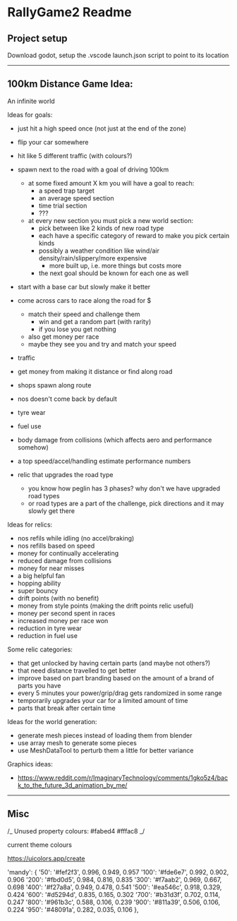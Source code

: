 # RallyGame2 Readme

## Project setup

Download godot, setup the .vscode launch.json script to point to its location

---

## 100km Distance Game Idea:

An infinite world

Ideas for goals:

-   just hit a high speed once (not just at the end of the zone)
-   flip your car somewhere
-   hit like 5 different traffic (with colours?)

-   spawn next to the road with a goal of driving 100km
    -   at some fixed amount X km you will have a goal to reach:
        -   a speed trap target
        -   an average speed section
        -   time trial section
        -   ???
    -   at every new section you must pick a new world section:
        -   pick between like 2 kinds of new road type
        -   each have a specific category of reward to make you pick certain kinds
        -   possibly a weather condition like wind/air density/rain/slippery/more expensive
            -   more built up, i.e. more things but costs more
        -   the next goal should be known for each one as well
-   start with a base car but slowly make it better
-   come across cars to race along the road for $
    -   match their speed and challenge them
        -   win and get a random part (with rarity)
        -   if you lose you get nothing
    -   also get money per race
    -   maybe they see you and try and match your speed
-   traffic
-   get money from making it distance or find along road
-   shops spawn along route
-   nos doesn't come back by default
-   tyre wear
-   fuel use
-   body damage from collisions (which affects aero and performance somehow)
-   a top speed/accel/handling estimate performance numbers
-   relic that upgrades the road type
    -   you know how peglin has 3 phases? why don't we have upgraded road types
    -   or road types are a part of the challenge, pick directions and it may slowly get there

Ideas for relics:

-   nos refils while idling (no accel/braking)
-   nos refills based on speed
-   money for continually accelerating
-   reduced damage from collisions
-   money for near misses
-   a big helpful fan
-   hopping ability
-   super bouncy
-   drift points (with no benefit)
-   money from style points (making the drift points relic useful)
-   money per second spent in races
-   increased money per race won
-   reduction in tyre wear
-   reduction in fuel use

Some relic categories:

-   that get unlocked by having certain parts (and maybe not others?)
-   that need distance travelled to get better
-   improve based on part branding based on the amount of a brand of parts you have
-   every 5 minutes your power/grip/drag gets randomized in some range
-   temporarily upgrades your car for a limited amount of time
-   parts that break after certain time

Ideas for the world generation:

-   generate mesh pieces instead of loading them from blender
-   use array mesh to generate some pieces
-   use MeshDataTool to perturb them a little for better variance

Graphics ideas:

-   https://www.reddit.com/r/ImaginaryTechnology/comments/1gko5z4/back_to_the_future_3d_animation_by_me/

---

## Misc

/_
Unused property colours:
#fabed4
#fffac8
_/

current theme colours

https://uicolors.app/create

'mandy': {
'50': '#fef2f3', 0.996, 0.949, 0.957
'100': '#fde6e7', 0.992, 0.902, 0.906
'200': '#fbd0d5', 0.984, 0.816, 0.835
'300': '#f7aab2', 0.969, 0.667, 0.698
'400': '#f27a8a', 0.949, 0.478, 0.541
'500': '#ea546c', 0.918, 0.329, 0.424
'600': '#d5294d', 0.835, 0.165, 0.302
'700': '#b31d3f', 0.702, 0.114, 0.247
'800': '#961b3c', 0.588, 0.106, 0.239
'900': '#811a39', 0.506, 0.106, 0.224
'950': '#48091a', 0.282, 0.035, 0.106
},
